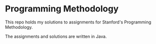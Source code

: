 Programming Methodology
===============

This repo holds my solutions to assignments for Stanford's Programming Methodology. 

The assignments and solutions are written in Java.